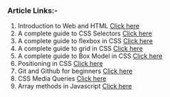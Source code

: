 ### Article Links:-
1. Introduction to Web and HTML [Click here](https://khushichauhan425.hashnode.dev/introduction-to-web-and-html)
2. A complete guide to CSS Selectors [Click here](https://khushichauhan425.hashnode.dev/a-complete-guide-to-css-selectors)
3. A complete guide to flexbox in CSS [Click here](https://khushichauhan425.hashnode.dev/a-complete-guide-to-flexbox-in-css)
4. A complete guide to grid in CSS [Click here](https://khushichauhan425.hashnode.dev/a-complete-guide-to-grid-in-css)
5. A complete guide to Box Model in CSS [Click here](https://khushichauhan425.hashnode.dev/box-model-in-css)
6. Positioning in CSS [Click here](https://khushichauhan425.hashnode.dev/positioning-in-css)
7. Git and Github for beginners [Click here](https://khushichauhan425.hashnode.dev/git-and-github-for-beginners)
8. CSS Media Queries [Click here](https://khushichauhan425.hashnode.dev/css-media-queries)
9. Array methods in Javascript [Click here](https://khushichauhan425.hashnode.dev/array-methods-in-javascript)
